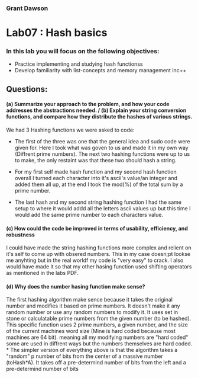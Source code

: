 ### Grant Dawson

# Lab07 : Hash basics

### In this lab you will focus on the following objectives:
*  Practice implementing and studying hash functionss
*  Develop familiarity with list-concepts and memory management inc++
## Questions:

#### (a)  Summarize your approach to the problem, and how your code addresses the abstractions needed. / (b)  Explain your string conversion functions, and compare how they distribute the hashes of various strings.

We had 3 Hashing functions we were asked to code:

* The first of the three was one that the general idea and sudo code were given for. Here I took what was goven to us and made it in my own way (Diffrent prime numbers). The next two hashing functions were up to us to make, the only restaint was that these two should hash a string.

* For my first self made hash function and my second hash function overall I turned each character into it's ascii's value/an integer and added them all up, at the end I took the mod(%) of the total sum by a prime number.

* The last hash and my second string hashing function I had the same setup to where it would addd all the letters ascii values up but this time I would add the same prime number to each characters value.

#### (c)  How could the code be improved in terms of usability, efficiency, and robustness

I could have made the string hashing functions more complex and relient on it's self to come up with obsered numbers. This in my case doesn;pt lookse me anyhting but in the real worldf my code is "very easy" to crack. I also would have made it so that my other hasing function used shifting operators as mentioned in the labs PDF.

#### (d)  Why does the number hasing function make sense?
The first hashing algorithm make sence because it takes the original number and modifies it based on prime numbers. It doesn't make it any random number or use any random numbers to modify it. It uses set in stone or calculatable prime numbers from the given number (to be hashed). This specific function uses 2 prime numbers, a given number, and the size of the current machines word size (Mine is hard coded because most machines are 64 bit). meaning all my modifying numbers are "hard coded" some are used in diffrent ways but the numbers themselves are hard coded.
    * The simpler version of everything above is that the algorithm takes a "random" p number of bits from the center of a massive number (toHash*A). It takes off a pre-determind number of bits from the left and a pre-determind number of bits
